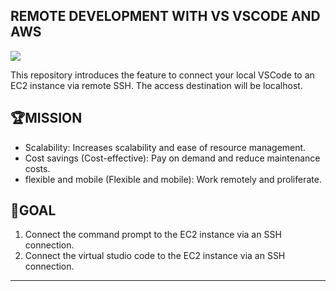 ## REMOTE DEVELOPMENT WITH VS VSCODE AND AWS
![](https://jimmydqv.com/assets/img/post-vscode-on-aws/vscode-on-aws-thumb.png)

This repository introduces the feature to connect your local VSCode to an EC2 instance via remote SSH. The access destination will be localhost.

## 🏆MISSION
- Scalability: Increases scalability and ease of resource management.
- Cost savings (Cost-effective): Pay on demand and reduce maintenance costs.
- flexible and mobile (Flexible and mobile): Work remotely and proliferate.

## 🎯GOAL
1. Connect the command prompt to the EC2 instance via an SSH connection.
2. Connect the virtual studio code to the EC2 instance via an SSH connection.

--- 
